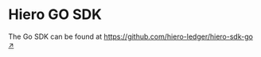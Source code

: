 # Hiero GO SDK

The Go SDK can be found at [https://github.com/hiero-ledger/hiero-sdk-go :arrow_upper_right:](https://github.com/hiero-ledger/hiero-sdk-go)

